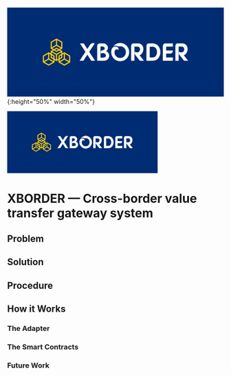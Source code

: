 ![alt text](https://github.com/hamza3256/xborder/blob/master/client/public/cover.png){:height="50%" width="50%"}

<img src="https://github.com/hamza3256/xborder/blob/master/client/public/cover.png" width="350" height="144">

# XBORDER — Cross-border value transfer gateway system

## Problem


## Solution


## Procedure


## How it Works


### The Adapter


### The Smart Contracts


### Future Work


